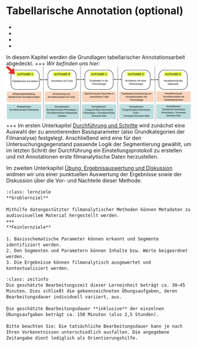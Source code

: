 # Tabellarische Annotation (optional)

- [](./Aufgabe_A.md)
- [](./Aufgabe_A_UK-2.md)
- [](./Aufgabe_A_UK-3.md)
- [](./Aufgabe_A_UK-4.md)


In diesem Kapitel werden die Grundlagen tabellarischer Annotationsarbeit abgedeckt.
+++
*Wir befinden uns hier:*
![Aufgabe 1](../assets/Aufgabenstruktur-01.png)
+++
Im ersten Unterkapitel [Durchführung und Schritte](../Kapitel_II/Aufgabe_A_UK-2.md) wird zunächst eine Auswahl der zu annotierenden Basisparameter (also Grundkategorien der Filmanalyse) festgelegt. Anschließend wird eine für den Untersuchungsgegenstand passende Logik der Segmentierung gewählt, um im letzten Schritt der Durchführung ein Einstellungsprotokoll zu erstellen und mit Annotationen erste filmanalytische Daten herzustellen.

Im zweiten Unterkapitel [Übung, Ergebnisauswertung und Diskussion](../Kapitel_II/Aufgabe_A_UK-3.md) widmen wir uns einer punktuellen Auswertung der Ergebnisse sowie der Diskussion über die Vor- und Nachteile dieser Methode. 

```{admonition} Lernziele
:class: lernziele
**Groblernziel**

Mithilfe datengestützter filmanalytischer Methoden können Metadaten zu audiovisuellem Material hergestellt werden.
+++
**Feinlernziele**

1. Basisschematische Parameter können erkannt und Segmente identifiziert werden.
2. Den Segmenten und Parametern können Inhalte bzw. Werte beigeordnet werden.
3. Die Ergebnisse können filmanalytisch ausgewertet und kontextualisiert werden.
```

```{admonition} Bearbeitungszeit
:class: zeitinfo
Die geschätzte Bearbeitungszeit dieser Lerneinheit beträgt ca. 30–45 Minuten. Dies schließt die gekennzeichneten Übungsaufgaben, deren Bearbeitungsdauer individuell variiert, aus.

Die geschätzte Bearbeitungsdauer **inklusive** der einzelnen Übungsaufgaben beträgt ca. 150 Minuten (also 2,5 Stunden).

Bitte beachten Sie: Die tatsächliche Bearbeitungsdauer kann je nach Ihren Vorkenntnissen unterschiedlich ausfallen. Die angegebene Zeitangabe dient lediglich als Orientierungshilfe.
```


